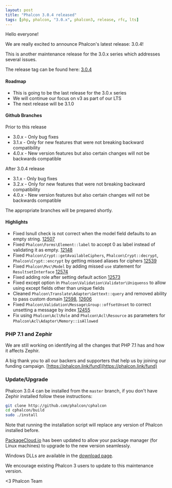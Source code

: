```yaml
---
layout: post
title: "Phalcon 3.0.4 released"
tags: [php, phalcon, "3.0.x", phalcon3, release, rfc, lts]
---
```

Hello everyone!

We are really excited to announce Phalcon's latest release: 3.0.4!

This is another maintenance release for the 3.0.x series which addresses several issues.

The release tag can be found here: [3.0.4](https://github.com/phalcon/cphalcon/releases/tag/v3.0.4)

<!--more-->
#### Roadmap

- This is going to be the last release for the 3.0.x series
- We will continue our focus on v3 as part of our LTS
- The next release will be 3.1.0

#### Github Branches

Prior to this release

- 3.0.x - Only bug fixes
- 3.1.x - Only for new features that were not breaking backward compatibility
- 4.0.x - New version features but also certain changes will not be backwards compatible

After 3.0.4 release

- 3.1.x - Only bug fixes
- 3.2.x - Only for new features that were not breaking backward compatibility
- 4.0.x - New version features but also certain changes will not be backwards compatible

The appropriate branches will be prepared shortly.

#### Highlights

- Fixed Isnull check is not correct when the model field defaults to an empty string. [12507](https://github.com/phalcon/cphalcon/issues/12507)
- Fixed `Phalcon\Forms\Element::label` to accept 0 as label instead of validating it as empty. [12148](https://github.com/phalcon/cphalcon/issues/12148)
- Fixed `Phalcon\Crypt::getAvailableCiphers`, `Phalcon\Crypt::decrypt`, `Phalcon\Crypt::encrypt` by getting missed aliases for ciphers [12539](https://github.com/phalcon/cphalcon/issues/12539)
- Fixed `Phalcon\Mvc\Model` by adding missed `use` statement for `ResultsetInterface` [12574](https://github.com/phalcon/cphalcon/issues/12574)
- Fixed adding role after setting default action [12573](https://github.com/phalcon/cphalcon/issues/12573)
- Fixed except option in `Phalcon\Validation\Validator\Uniquenss` to allow using except fields other than unique fields
- Cleaned `Phalcon\Translate\Adapter\Gettext::query` and removed ability to pass custom domain [12598](https://github.com/phalcon/cphalcon/issues/12598), [12606](https://github.com/phalcon/cphalcon/issues/12606)
- Fixed `Phalcon\Validation\Message\Group::offsetUnset` to correct unsetting a message by index [12455](https://github.com/phalcon/cphalcon/issues/12455)
- Fix using `Phalcon\Acl\Role` and `Phalcon\Acl\Resource` as parameters for `Phalcon\Acl\Adapter\Memory::isAllowed`
			
### PHP 7.1 and Zephir

We are still working on identifying all the changes that PHP 7.1 has and how it affects Zephir. 

A big thank you to all our backers and supporters that help us by joining our funding campaign. [https://phalcon.link/fund](https://phalcon.link/fund)

### Update/Upgrade

Phalcon 3.0.4 can be installed from the `master` branch, if you don't have Zephir installed follow these instructions:

```sh
git clone http://github.com/phalcon/cphalcon
cd cphalcon/build
sudo ./install
```

Note that running the installation script will replace any version of Phalcon installed before.

[PackageCloud.io](https://packagecloud.io/phalcon/stable) has been updated to allow your package manager (for Linux machines) to upgrade to the new version seamlessly.

Windows DLLs are available in the [download page](https://phalcon.io/en/download/windows).

We encourage existing Phalcon 3 users to update to this maintenance version.

<3 Phalcon Team
